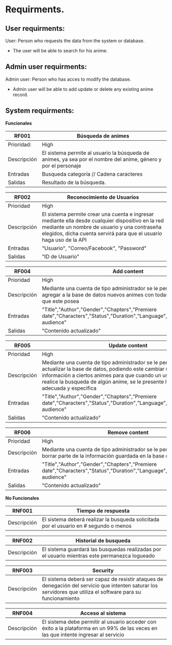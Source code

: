 # Requirments.
## User requirments:
User: Person who requests the data from the system or database.
- The user will be able to search for his anime. 
## Admin user requirments:
Admin user: Person who has acces to modify the database.
- Admin user will be able to add update or delete any existing anime record.

## System requirments:

**Funcionales**

|RF001|Búsqueda de animes|
|---|---|
|Prioridad:|High|
|Descripción|El sistema permite al usuario la búsqueda de animes, ya sea por el nombre del anime, género y por el personaje |
|Entradas| Busqueda categoría // Cadena caracteres |  
|Salidas| Resultado de la búsqueda.|

|RF002|Reconocimiento de Usuarios|
|---|---|
|Prioridad|High|
|Descripción| El sistema permite crear una cuenta e ingresar mediante ella desde cualquier dispositivo en la red mediante un nombre de usuario y una contraseña elegidos, dicha cuenta servirá para que el usuario haga uso de la API|
|Entradas| "Usuario", "Correo/Facebook", "Password"|
|Salidas| "ID de Usuario"|

|RF004|Add content|
|---|---|
|Prioridad|High|
|Descripción| Mediante una cuenta de tipo administrador se le permite al usuario agregar a la base de datos nuevos animes con todas las características que este posea|
|Entradas|"Title","Author","Gender","Chapters","Premiere date","Characters","Status","Duration","Language","Summary","Target audience"|
|Salidas| "Contenido actualizado"|

|RF005|Update content|
|---|---|
|Prioridad|High|
|Descripción| Mediante una cuenta de tipo administrador se le permite al usuario actualizar la base de datos, podiendo este cambiar u agregar información a ciertos animes para que cuando un usuario clásico realice la busqueda de algún anime, se le presente la información mas adecuada y especifica|
|Entradas|"Title","Author","Gender","Chapters","Premiere date","Characters","Status","Duration","Language","Summary","Target audience"|
|Salidas| "Contenido actualizado"|

|RF006|Remove content|
|---|---|
|Prioridad|High|
|Descripción| Mediante una cuenta de tipo administrador se le permite al usuario borrar parte de la información guardada en la base de datos|
|Entradas|"Title","Author","Gender","Chapters","Premiere date","Characters","Status","Duration","Language","Summary","Target audience"|
|Salidas| "Contenido actualizado"|


**No Funcionales**

|RNF001|Tiempo de respuesta|
|---|---|
|Descripción|El sistema deberá realizar la busqueda solicitada por el usuario en # segundo o menos|

|RNF002|Historial de busqueda|
|---|---|
|Descripción|El sistema guardará las busquedas realizadas por el usuario mientras este permanezca logueado|

|RNF003|Security|
|---|---|
|Descripción|El sistema deberá ser capaz de resistir ataques de denegación del servicio que intenten saturar los servidores que utiliza el software para su funcionamiento|

|RNF004|Acceso al sistema|
|---|---|
|Descripción|El sistema debe permitir al usuario acceder con éxito a la plataforma en un 99% de las veces en las que intente ingresar al servicio|
